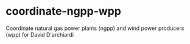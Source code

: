 # coordinate-ngpp-wpp
Coordinate natural gas power plants (ngpp) and wind power producers (wpp) for David D'archiardi
